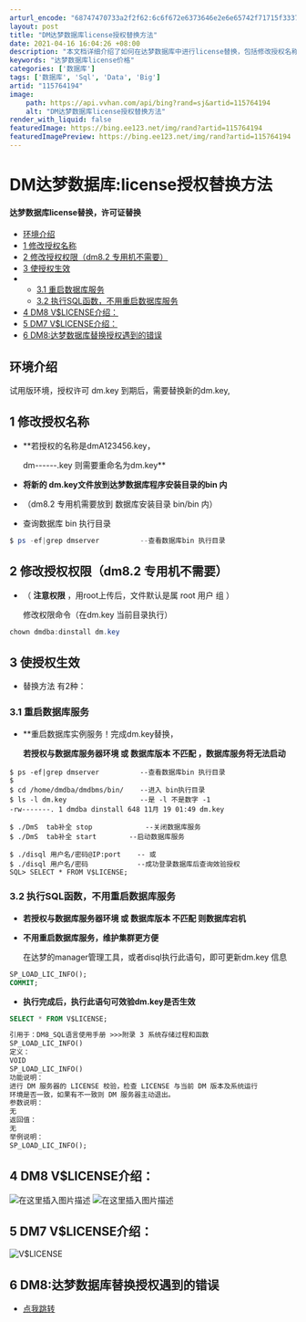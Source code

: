 ```yaml
---
arturl_encode: "68747470733a2f2f62:6c6f672e6373646e2e6e65742f71715f33373335383930392f:61727469636c652f64657461696c732f313135373634313934"
layout: post
title: "DM达梦数据库license授权替换方法"
date: 2021-04-16 16:04:26 +08:00
description: "本文档详细介绍了如何在达梦数据库中进行license替换，包括修改授权名称、权限，以及通过重启服务或"
keywords: "达梦数据库license价格"
categories: ['数据库']
tags: ['数据库', 'Sql', 'Data', 'Big']
artid: "115764194"
image:
    path: https://api.vvhan.com/api/bing?rand=sj&artid=115764194
    alt: "DM达梦数据库license授权替换方法"
render_with_liquid: false
featuredImage: https://bing.ee123.net/img/rand?artid=115764194
featuredImagePreview: https://bing.ee123.net/img/rand?artid=115764194
---
```


# DM达梦数据库:license授权替换方法

#### 达梦数据库license替换，许可证替换

* [环境介绍](#_1)
* [1 修改授权名称](#1__3)
* [2 修改授权权限（dm8.2 专用机不需要）](#2_dm82__14)
* [3 使授权生效](#3__22)
* + [3.1 重启数据库服务](#31__24)
  + [3.2 执行SQL函数，不用重启数据库服务](#32_SQL_41)
* [4 DM8 V$LICENSE介绍：](#4_DM8_VLICENSE_73)
* [5 DM7 V$LICENSE介绍：](#5_DM7_VLICENSE_77)
* [6 DM8:达梦数据库替换授权遇到的错误](#6_DM8_80)

## 环境介绍

试用版环境，授权许可 dm.key 到期后，需要替换新的dm.key,

## 1 修改授权名称

* **若授权的名称是dmA123456.key，
    
  dm------.key 则需要重命名为dm.key**
* **将新的 dm.key文件放到达梦数据库程序安装目录的bin 内**
* （dm8.2 专用机需要放到 数据库安装目录 bin/bin 内）
* 查询数据库 bin 执行目录

```powershell
$ ps -ef|grep dmserver 			--查看数据库bin 执行目录

```

## 2 修改授权权限（dm8.2 专用机不需要）

* （
  **注意权限**
  ，用root上传后，文件默认是属 root 用户 组 ）
    
  修改权限命令（在dm.key 当前目录执行）

```powershell
chown dmdba:dinstall dm.key

```

## 3 使授权生效

* 替换方法 有2种：

### 3.1 重启数据库服务

* **重启数据库实例服务！完成dm.key替换，
    
  **若授权与数据库服务器环境 或 数据库版本 不匹配 ，数据库服务将无法启动**

```shell
$ ps -ef|grep dmserver 			--查看数据库bin 执行目录
$ 
$ cd /home/dmdba/dmdbms/bin/  	--进入 bin执行目录
$ ls -l dm.key  				--是 -l 不是数字 -1
-rw-------. 1 dmdba dinstall 648 11月 19 01:49 dm.key

$ ./DmS  tab补全 stop   			--关闭数据库服务
$ ./DmS  tab补全 start   		--启动数据库服务

$ ./disql 用户名/密码@IP:port  	-- 或
$ ./disql 用户名/密码			--成功登录数据库后查询效验授权
SQL> SELECT * FROM V$LICENSE;

```

### 3.2 执行SQL函数，不用重启数据库服务

* **若授权与数据库服务器环境 或 数据库版本 不匹配 则数据库宕机**
* **不用重启数据库服务，维护集群更方便**
    
  在达梦的manager管理工具，或者disql执行此语句，即可更新dm.key 信息

```sql
SP_LOAD_LIC_INFO();
COMMIT;

```

* **执行完成后，执行此语句可效验dm.key是否生效**

```sql
SELECT * FROM V$LICENSE;

```

```xml
引用于：DM8_SQL语言使用手册 >>>附录 3 系统存储过程和函数
SP_LOAD_LIC_INFO()
定义：
VOID
SP_LOAD_LIC_INFO()
功能说明：
进行 DM 服务器的 LICENSE 校验，检查 LICENSE 与当前 DM 版本及系统运行
环境是否一致，如果有不一致则 DM 服务器主动退出。
参数说明：
无
返回值：
无
举例说明：
SP_LOAD_LIC_INFO();

```

## 4 DM8 V$LICENSE介绍：

![在这里插入图片描述](https://i-blog.csdnimg.cn/blog_migrate/8e19f8b16f9c35093de9777b776f69c7.png#pic_center)
![在这里插入图片描述](https://i-blog.csdnimg.cn/blog_migrate/b22638158117a4ed52affcc148ce8519.png#pic_center)

## 5 DM7 V$LICENSE介绍：

![V$LICENSE](https://i-blog.csdnimg.cn/blog_migrate/16b1d5ff958ef0c47ada5bfff8e5cdbb.png#pic_center)

## 6 DM8:达梦数据库替换授权遇到的错误

* [点我跳转](https://blog.csdn.net/qq_37358909/article/details/129729371?spm=1001.2014.3001.5502)